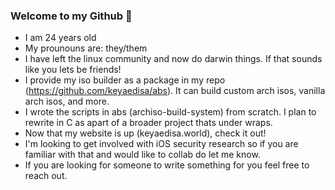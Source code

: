 ### Welcome to my Github 👋

- I am 24 years old
- My prounouns are: they/them
- I have left the linux community and now do darwin things. If that sounds like you lets be friends!
- I provide my iso builder as a package in my repo (https://github.com/keyaedisa/abs). It can build custom arch isos, vanilla arch isos, and more.
- I wrote the scripts in abs (archiso-build-system) from scratch. I plan to rewrite in C as apart of a broader project thats under wraps.
- Now that my website is up (keyaedisa.world), check it out!
- I'm looking to get involved with iOS security research so if you are familiar with that and would like to collab do let me know.
- If you are looking for someone to write something for you feel free to reach out.


<!--
**keyaedisa/keyaedisa** is a ✨ _special_ ✨ repository because its `README.md` (this file) appears on your GitHub profile.

Here are some ideas to get you started:

- 🔭 I’m currently working on ...
- 🌱 I’m currently learning ...
- 👯 I’m looking to collaborate on ...
- 🤔 I’m looking for help with ...
- 💬 Ask me about ...
- 📫 How to reach me: ...
- 😄 Pronouns: ...
- ⚡ Fun fact: ...
-->
